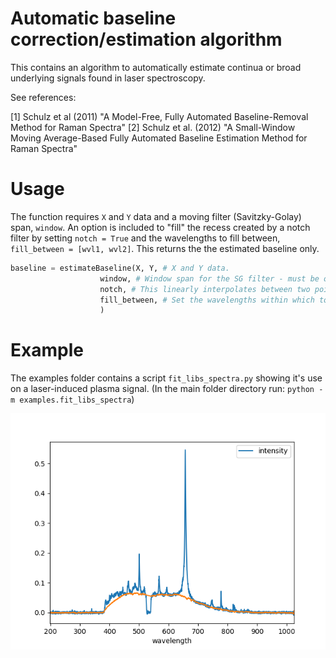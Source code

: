 # Automatic baseline correction/estimation algorithm

This contains an algorithm to automatically estimate continua or broad underlying signals found in laser spectroscopy.

See references:

[1] Schulz et al (2011) "A Model-Free, Fully Automated Baseline-Removal Method for 
Raman Spectra"
[2] Schulz et al. (2012) "A Small-Window Moving Average-Based Fully Automated Baseline 
Estimation Method for Raman Spectra"

# Usage

The function requires `X` and `Y` data and a moving filter (Savitzky-Golay) span, `window`. 
An option is included to "fill" the recess created by a notch filter by setting `notch = True` and the wavelengths to fill between, `fill_between = [wvl1, wvl2]`. This returns the the estimated baseline only.

~~~py
baseline = estimateBaseline(X, Y, # X and Y data.
                    window, # Window span for the SG filter - must be odd number.
                    notch, # This linearly interpolates between two points if a notch filter is used (default = False).
                    fill_between, # Set the wavelengths within which to fill.
                    )
~~~

# Example

The examples folder contains a script `fit_libs_spectra.py` showing it's use on a laser-induced plasma signal. (In the main folder directory run: `python -m examples.fit_libs_spectra`)

![libs_baseline](/examples/libs_baseline.png)